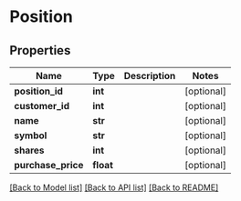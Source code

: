 # Position

## Properties
Name | Type | Description | Notes
------------ | ------------- | ------------- | -------------
**position_id** | **int** |  | [optional] 
**customer_id** | **int** |  | [optional] 
**name** | **str** |  | [optional] 
**symbol** | **str** |  | [optional] 
**shares** | **int** |  | [optional] 
**purchase_price** | **float** |  | [optional] 

[[Back to Model list]](../README.md#documentation-for-models) [[Back to API list]](../README.md#documentation-for-api-endpoints) [[Back to README]](../README.md)



